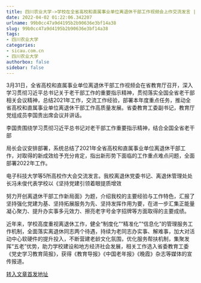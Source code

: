 ```yaml
---
title: 四川农业大学->学校在全省高校和直属事业单位离退休干部工作视频会上作交流发言 | sicau.com.cn
date: 2022-04-02 01:22:06.342207
urlname: 99b0cc47a9d4195b2b90636e3bf14a38
slug: 99b0cc47a9d4195b2b90636e3bf14a38
tags: 
- 四川农业大学
categories:
- sicau.com.cn
- 四川农业大学
authorbox: false
sidebar: false
---
```

3月31日，全省高校和直属事业单位离退休干部工作视频会在省教育厅召开，深入学习贯彻习近平总书记关于老干部工作的重要指示精神，贯彻落实全国全省老干部相关会议精神，总结2021年工作，交流工作经验，部署本年度重点任务，推动全省高校和直属事业单位离退休干部工作高质量发展。省委教育工委副书记，教育厅党组成员李国贵出席会议并讲话。

李国贵围绕学习贯彻习近平总书记对老干部工作重要指示精神，结合全国全省老干部
<!--more-->
局长会议安排部署，系统总结了2021年全省高校和直属事业单位离退休干部工作，对取得的新成效给予充分肯定，指出新形势下面临的工作重点难点问题，全面部署2022年工作。

电子科技大学等5所高校作大会交流发言。我校离退休党委书记、离退休管理处处长冯未俊代表学校以《坚持党建引领着眼提质增效

努力开创离退休干部工作新局面》为题，介绍我校的主要经验与工作特色，汇报了坚持强化党建为基、坚持拓展服务为先、坚持发挥作用为要，在进一步汇集正能量凝心聚力、提升办实事多元效力、擦亮老字号金字招牌等方面取得的主要成绩。

近年来，学校高度重视离退休工作，健全“制度化”“精准化”“信息化”的管理服务工作机制，全面落实离退休同志两个待遇，持续为老同志办实事、解难事，加大对活动中心软硬件的提升投入，不断营建老龄文化氛围，优化服务帮扶机制，集聚发挥“五老”优势，助力学校建设和地方经济社会发展，相关工作选入省委教育工委《党史学习教育简报》，获得《教育导报》《中国老年报》《晚霞》杂志等媒体的宣传报道。



[转入文章首发地址](https://news.sicau.edu.cn/info/1078/67176.htm)